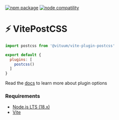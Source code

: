 <a href="https://npmjs.com/package/@vituum/vite-plugin-postcss"><img src="https://img.shields.io/npm/v/@vituum/vite-plugin-postcss.svg" alt="npm package"></a>
<a href="https://nodejs.org/en/about/releases/"><img src="https://img.shields.io/node/v/@vituum/vite-plugin-postcss.svg" alt="node compatility"></a>

# ⚡️ VitePostCSS

```js
import postcss from '@vituum/vite-plugin-postcss'

export default {
  plugins: [
    postcss()
  ]
}
```

Read the [docs](https://vituum.dev/config/plugins-options.html#vituum-postcss) to learn more about plugin options

### Requirements

- [Node.js LTS (18.x)](https://nodejs.org/en/download/)
- [Vite](https://vitejs.dev/)
